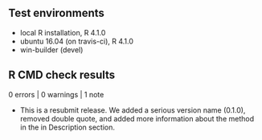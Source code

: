 ## Test environments
* local R installation, R 4.1.0
* ubuntu 16.04 (on travis-ci), R 4.1.0
* win-builder (devel)

## R CMD check results

0 errors | 0 warnings | 1 note

* This is a resubmit release. We added a serious version name (0.1.0), removed double quote, and added more information about the method in the in Description section. 
